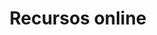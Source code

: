 ---
title: "Recursos online"  # Add a page title.
summary: "Recursos online."  # Add a page description.
type: "widget_page"  # Page type is a Widget Page
url: "enlaces-interes/recursos-online"
---